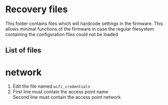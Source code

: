
# Recovery files
This folder contains files which will hardcode settings in the firmware. This allows minimal functions of the firmware in case the regular filesystem containing the configuration files could not be loaded

## List of files

# network

1) Edit the file named `wifi_credentials`
2) First line must contain the access point name  
   Second line must contain the access point network
